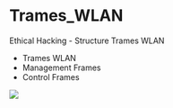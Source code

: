 # Trames_WLAN
Ethical Hacking - Structure Trames WLAN
* Trames WLAN
* Management Frames
* Control Frames

<img src="Trames.png">